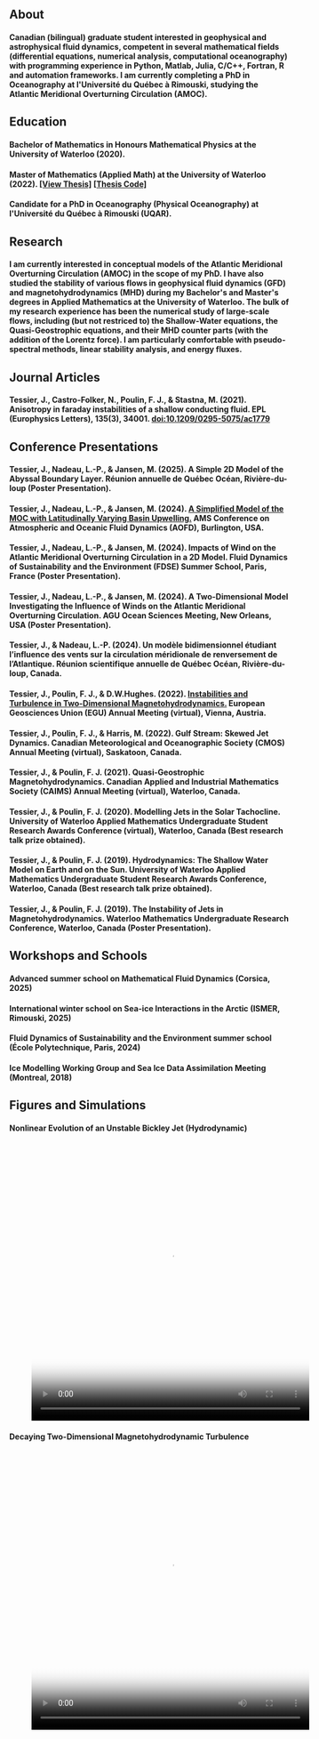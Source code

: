 ## About
#### Canadian (bilingual) graduate student interested in geophysical and astrophysical fluid dynamics, competent in several mathematical fields (differential equations, numerical analysis, computational oceanography) with programming experience in Python, Matlab, Julia, C/C++, Fortran, R and automation frameworks. I am currently completing a PhD in Oceanography at l'Université du Québec à Rimouski, studying the Atlantic Meridional Overturning Circulation (AMOC).

## Education
#### Bachelor of Mathematics in Honours Mathematical Physics at the University of Waterloo (2020).

#### Master of Mathematics (Applied Math) at the University of Waterloo (2022). [[View Thesis]](https://uwspace.uwaterloo.ca/handle/10012/18472) [[Thesis Code]](https://github.com/jonathan-tessier/qgmhd)

#### Candidate for a PhD in Oceanography (Physical Oceanography) at l'Université du Québec à Rimouski (UQAR).

## Research
#### I am currently interested in conceptual models of the Atlantic Meridional Overturning Circulation (AMOC) in the scope of my PhD. I have also studied the stability of various flows in geophysical fluid dynamics (GFD) and magnetohydrodynamics (MHD) during my Bachelor's and Master's degrees in Applied Mathematics at the University of Waterloo. The bulk of my research experience has been the numerical study of large-scale flows, including (but not restriced to) the Shallow-Water equations, the Quasi-Geostrophic equations, and their MHD counter parts (with the addition of the Lorentz force). I am particularly comfortable with pseudo-spectral methods, linear stability analysis, and energy fluxes.

## Journal Articles
#### Tessier, J., Castro-Folker, N., Poulin, F. J., & Stastna, M. (2021). Anisotropy in faraday instabilities of a shallow conducting fluid. EPL (Europhysics Letters), 135(3), 34001. [doi:10.1209/0295-5075/ac1779](https://iopscience.iop.org/article/10.1209/0295-5075/ac1779)

## Conference Presentations
#### Tessier, J., Nadeau, L.-P., & Jansen, M. (2025). A Simple 2D Model of the Abyssal Boundary Layer. Réunion annuelle de Québec Océan, Rivière-du-loup (Poster Presentation).
#### Tessier, J., Nadeau, L.-P., & Jansen, M. (2024). [A Simplified Model of the MOC with Latitudinally Varying Basin Upwelling.](https://ams.confex.com/ams/24Fluid22Middle/meetingapp.cgi/Paper/444109) AMS Conference on Atmospheric and Oceanic Fluid Dynamics (AOFD), Burlington, USA.
#### Tessier, J., Nadeau, L.-P., & Jansen, M. (2024). Impacts of Wind on the Atlantic Meridional Overturning Circulation in a 2D Model. Fluid Dynamics of Sustainability and the Environment (FDSE) Summer School, Paris, France (Poster Presentation).
#### Tessier, J., Nadeau, L.-P., & Jansen, M. (2024). A Two-Dimensional Model Investigating the Influence of Winds on the Atlantic Meridional Overturning Circulation. AGU Ocean Sciences Meeting, New Orleans, USA (Poster Presentation). 
#### Tessier, J., & Nadeau, L.-P. (2024). Un modèle bidimensionnel étudiant l’influence des vents sur la circulation méridionale de renversement de l’Atlantique. Réunion scientifique annuelle de Québec Océan, Rivière-du-loup, Canada. 
#### Tessier, J., Poulin, F. J., & D.W.Hughes. (2022). [Instabilities and Turbulence in Two-Dimensional Magnetohydrodynamics.](https://meetingorganizer.copernicus.org/EGU22/EGU22-3198.html) European Geosciences Union (EGU) Annual Meeting (virtual), Vienna, Austria.
#### Tessier, J., Poulin, F. J., & Harris, M. (2022). Gulf Stream: Skewed Jet Dynamics. Canadian Meteorological and Oceanographic Society (CMOS) Annual Meeting (virtual), Saskatoon, Canada.
#### Tessier, J., & Poulin, F. J. (2021). Quasi-Geostrophic Magnetohydrodynamics. Canadian Applied and Industrial Mathematics Society (CAIMS) Annual Meeting (virtual), Waterloo, Canada.
#### Tessier, J., & Poulin, F. J. (2020). Modelling Jets in the Solar Tachocline. University of Waterloo Applied Mathematics Undergraduate Student Research Awards Conference (virtual), Waterloo, Canada (Best research talk prize obtained).
#### Tessier, J., & Poulin, F. J. (2019). Hydrodynamics: The Shallow Water Model on Earth and on the Sun. University of Waterloo Applied Mathematics Undergraduate Student Research Awards Conference, Waterloo, Canada (Best research talk prize obtained).
#### Tessier, J., & Poulin, F. J. (2019). The Instability of Jets in Magnetohydrodynamics. Waterloo Mathematics Undergraduate Research Conference, Waterloo, Canada (Poster Presentation).

## Workshops and Schools

#### Advanced summer school on Mathematical Fluid Dynamics (Corsica, 2025)
#### International winter school on Sea-ice Interactions in the Arctic (ISMER, Rimouski, 2025)
#### Fluid Dynamics of Sustainability and the Environment summer school (École Polytechnique, Paris, 2024)
#### Ice Modelling Working Group and Sea Ice Data Assimilation Meeting (Montreal, 2018)

## Figures and Simulations
#### Nonlinear Evolution of an Unstable Bickley Jet (Hydrodynamic)

<!-- blank line -->
<figure class="video_container">
  <video width="500" height="500" controls="true" allowfullscreen="true" poster="assets/images/jet.png">
    <source src="assets/images/jet.mp4" type="video/mp4">
  </video>
</figure>
<!-- blank line -->

#### Decaying Two-Dimensional Magnetohydrodynamic Turbulence 

<!-- blank line -->
<figure class="video_container">
  <video width="500" height="500" controls="true" allowfullscreen="true" poster="assets/images/pv.jpg">
    <source src="assets/images/pv.mp4" type="video/mp4">
  </video>
</figure>
<!-- blank line -->

